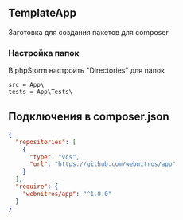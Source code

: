 ## TemplateApp

Заготовка для создания пакетов для composer


### Настройка папок

В phpStorm настроить "Directories" для папок

```http request
src = App\
tests = App\Tests\
```
## Подключения в composer.json

```json
{
  "repositories": [
    {
      "type": "vcs",
      "url": "https://github.com/webnitros/app"
    }
  ],
  "require": {
    "webnitros/app": "^1.0.0"
  }
}
```
